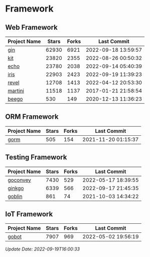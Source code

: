 # Framework

## Web Framework
| Project Name | Stars | Forks | Last Commit |
| ------------ | ----- | ----- | ----------- |
| [gin](https://github.com/gin-gonic/gin) | 62930 | 6921 | 2022-09-18 13:59:57 |
| [kit](https://github.com/go-kit/kit) | 23820 | 2355 | 2022-08-26 00:50:32 |
| [echo](https://github.com/labstack/echo) | 23780 | 2038 | 2022-09-14 05:40:39 |
| [iris](https://github.com/kataras/iris) | 22903 | 2423 | 2022-09-19 11:39:23 |
| [revel](https://github.com/revel/revel) | 12708 | 1413 | 2022-04-12 20:53:30 |
| [martini](https://github.com/go-martini/martini) | 11518 | 1137 | 2017-01-21 21:58:54 |
| [beego](https://github.com/astaxie/beego) | 530 | 149 | 2020-12-13 11:36:23 |

## ORM Framework
| Project Name | Stars | Forks | Last Commit |
| ------------ | ----- | ----- | ----------- |
| [gorm](https://github.com/jinzhu/gorm) | 505 | 154 | 2021-11-20 01:15:37 |

## Testing Framework
| Project Name | Stars | Forks | Last Commit |
| ------------ | ----- | ----- | ----------- |
| [goconvey](https://github.com/smartystreets/goconvey) | 7430 | 529 | 2022-05-17 18:39:55 |
| [ginkgo](https://github.com/onsi/ginkgo) | 6339 | 566 | 2022-09-17 21:45:35 |
| [goblin](https://github.com/franela/goblin) | 861 | 74 | 2021-10-03 14:34:22 |

## IoT Framework
| Project Name | Stars | Forks | Last Commit |
| ------------ | ----- | ----- | ----------- |
| [gobot](https://github.com/hybridgroup/gobot) | 7907 | 969 | 2022-05-02 19:56:19 |

*Update Date: 2022-09-19T16:00:33*